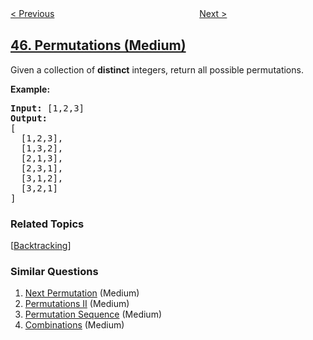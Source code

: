 <!--|This file generated by command(leetcode description); DO NOT EDIT.    |-->
<!--+----------------------------------------------------------------------+-->
<!--|@author    openset <openset.wang@gmail.com>                           |-->
<!--|@link      https://github.com/openset                                 |-->
<!--|@home      https://github.com/openset/leetcode                        |-->
<!--+----------------------------------------------------------------------+-->

[< Previous](https://github.com/openset/leetcode/tree/master/problems/jump-game-ii "Jump Game II")
　　　　　　　　　　　　　　　　
[Next >](https://github.com/openset/leetcode/tree/master/problems/permutations-ii "Permutations II")

## [46. Permutations (Medium)](https://leetcode.com/problems/permutations "全排列")

<p>Given a collection of <strong>distinct</strong> integers, return all possible permutations.</p>

<p><strong>Example:</strong></p>

<pre>
<strong>Input:</strong> [1,2,3]
<strong>Output:</strong>
[
  [1,2,3],
  [1,3,2],
  [2,1,3],
  [2,3,1],
  [3,1,2],
  [3,2,1]
]
</pre>

### Related Topics
  [[Backtracking](https://github.com/openset/leetcode/tree/master/tag/backtracking/README.md)]

### Similar Questions
  1. [Next Permutation](https://github.com/openset/leetcode/tree/master/problems/next-permutation) (Medium)
  1. [Permutations II](https://github.com/openset/leetcode/tree/master/problems/permutations-ii) (Medium)
  1. [Permutation Sequence](https://github.com/openset/leetcode/tree/master/problems/permutation-sequence) (Medium)
  1. [Combinations](https://github.com/openset/leetcode/tree/master/problems/combinations) (Medium)

